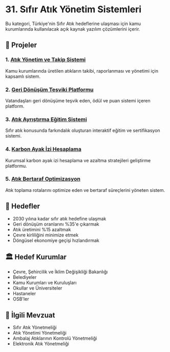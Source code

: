 # 31. Sıfır Atık Yönetim Sistemleri

Bu kategori, Türkiye'nin Sıfır Atık hedeflerine ulaşması için kamu kurumlarında kullanılacak açık kaynak yazılım çözümlerini içerir.

## 🌱 Projeler

### 1. [Atık Yönetim ve Takip Sistemi](./atik-yonetim-takip-sistemi)
Kamu kurumlarında üretilen atıkların takibi, raporlanması ve yönetimi için kapsamlı sistem.

### 2. [Geri Dönüşüm Teşviki Platformu](./geri-donusum-tesviki-platformu)
Vatandaşları geri dönüşüme teşvik eden, ödül ve puan sistemi içeren platform.

### 3. [Atık Ayrıştırma Eğitim Sistemi](./atik-ayristirma-egitim-sistemi)
Sıfır atık konusunda farkındalık oluşturan interaktif eğitim ve sertifikasyon sistemi.

### 4. [Karbon Ayak İzi Hesaplama](./karbon-ayak-izi-hesaplama)
Kurumsal karbon ayak izi hesaplama ve azaltma stratejileri geliştirme platformu.

### 5. [Atık Bertaraf Optimizasyon](./atik-bertaraf-optimizasyon)
Atık toplama rotalarını optimize eden ve bertaraf süreçlerini yöneten sistem.

## 🎯 Hedefler

- 2030 yılına kadar sıfır atık hedefine ulaşmak
- Geri dönüşüm oranlarını %35'e çıkarmak
- Atık üretimini %15 azaltmak
- Çevre kirliliğini minimize etmek
- Döngüsel ekonomiye geçişi hızlandırmak

## 🏛️ Hedef Kurumlar

- Çevre, Şehircilik ve İklim Değişikliği Bakanlığı
- Belediyeler
- Kamu Kurumları ve Kuruluşları
- Okullar ve Üniversiteler
- Hastaneler
- OSB'ler

## 🔗 İlgili Mevzuat

- Sıfır Atık Yönetmeliği
- Atık Yönetimi Yönetmeliği
- Ambalaj Atıklarının Kontrolü Yönetmeliği
- Elektronik Atık Yönetmeliği